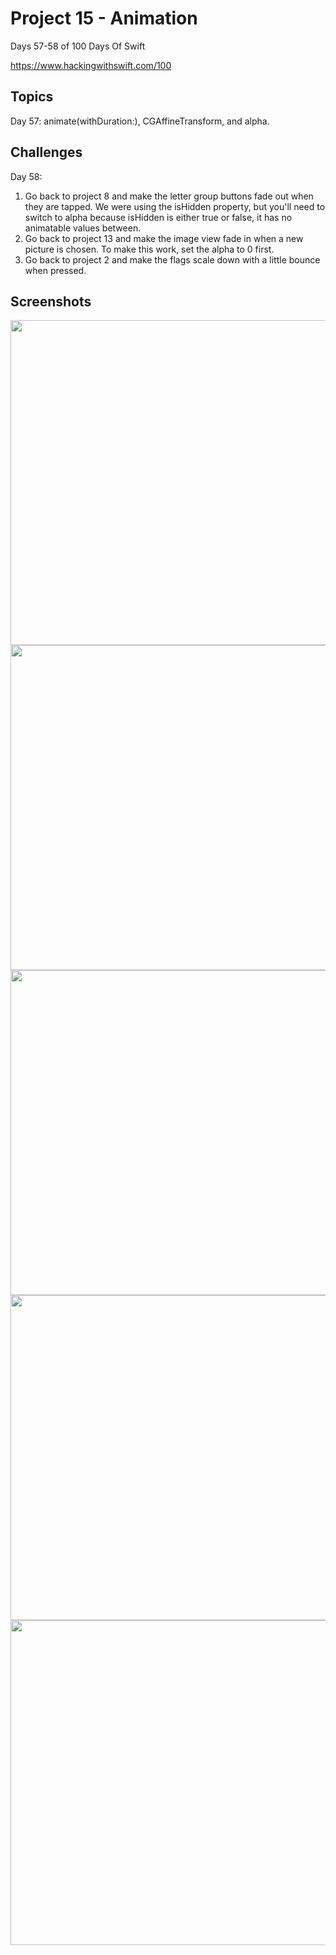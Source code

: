 # Project 15 - Animation

Days 57-58 of 100 Days Of Swift

https://www.hackingwithswift.com/100

## Topics

Day 57: animate(withDuration:), CGAffineTransform, and alpha.

## Challenges

Day 58:

1. Go back to project 8 and make the letter group buttons fade out when they are tapped. We were using the isHidden property, but you'll need to switch to alpha because isHidden is either true or false, it has no animatable values between.
2. Go back to project 13 and make the image view fade in when a new picture is chosen. To make this work, set the alpha to 0 first.
3. Go back to project 2 and make the flags scale down with a little bounce when pressed.

## Screenshots

<img src="https://github.com/vogtmano/Project-15/assets/92689831/0475289f-9d4f-4363-b1cf-8a66011f370a" width=750 height=520>

<img src="https://github.com/vogtmano/Project-15/assets/92689831/ba4161f6-19a0-4ccd-a7ea-1df49c9fa3ff" width=750 height=520>

<img src="https://github.com/vogtmano/Project-15/assets/92689831/831e2ef9-35bf-43c5-b5d0-6c6c5fd6f517" width=750 height=520>

<img src="https://github.com/vogtmano/Project-15/assets/92689831/97fe747f-0be7-490f-8c81-1f04a1a6e5aa" width=750 height=520>

<img src="https://github.com/vogtmano/Project-15/assets/92689831/c226d2d4-cd12-46e1-a4dd-f964dbc3fa49" width=750 height=520>
